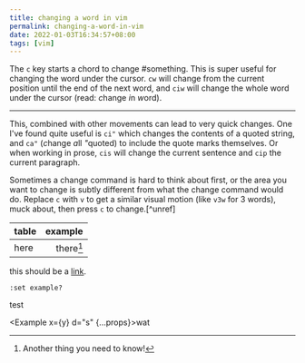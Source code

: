 ```yaml
---
title: changing a word in vim
permalink: changing-a-word-in-vim
date: 2022-01-03T16:34:57+08:00
tags: [vim]
---
```


The `c` key starts a chord to change #something. This is super useful for
changing the word under the cursor. `cw` will change from the current position
until the end of the next word, and `ciw` will change the whole word under the
cursor (read: *c*hange *i*n *w*ord).

---

This, combined with other movements can lead to very quick changes. One I've
found quite useful is `ci"` which changes the contents of a quoted string, and
`ca"` (*c*hange *a*ll <i>"</i>quoted) to include the quote marks themselves. Or
when working in prose, `cis` will change the current sentence and `cip` the
current paragraph.

Sometimes a change command is hard to think about first, or the area you want to
change is subtly different from what the change command would do. Replace `c`
with `v` to get a similar visual motion (like `v3w` for 3 words), muck about,
then press `c` to change.[^unref]

| table | example |
| :---- | ------: |
| here  | there[^note]   |

this should be a [link].

```vim
:set example?
```

[^other]: Another other other thing.
[^note]: Another thing you need to know!

[link]: http://google.com

test <div><Example x={y} d="s" {...props}>wat</Example></div>



